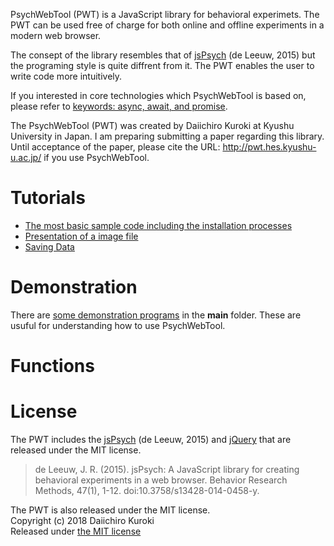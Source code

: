 PsychWebTool (PWT) is a JavaScript library for behavioral experimets. The PWT can be used free of charge for both online and offline experiments in a modern web browser.

The consept of the library resembles that of [jsPsych](http://www.jspsych.org/) (de Leeuw, 2015) but the programing style is quite diffrent from it. The PWT enables the user to write code more intuitively.

If you interested in core technologies which PsychWebTool is based on, please refer to [keywords: async, await, and promise](keywords.md).

The PsychWebTool (PWT) was created by Daiichiro Kuroki at Kyushu University in Japan. I am preparing submitting a paper regarding this library. Until acceptance of the paper, please cite the URL: http://pwt.hes.kyushu-u.ac.jp/ if you use PsychWebTool.

# Tutorials
- [The most basic sample code including the installation processes](tutorials/howtouse.md)
- [Presentation of a image file](tutorials/presentImage.md)
- [Saving Data](tutorials/saveData.md)

# Demonstration
There are [some demonstration programs](demo.md) in the **main** folder. These are usuful for understanding how to use PsychWebTool. 

# Functions

# License
The PWT includes the [jsPsych](http://www.jspsych.org/)  (de Leeuw, 2015) and [jQuery](https://jquery.com/) that are released under the MIT license.

>de Leeuw, J. R. (2015). jsPsych: A JavaScript library for creating behavioral experiments in a web browser. Behavior Research Methods, 47(1), 1-12. doi:10.3758/s13428-014-0458-y.

The PWT is also released under the MIT license.  
Copyright (c) 2018 Daiichiro Kuroki  
Released under [the MIT license](https://opensource.org/licenses/MIT)
